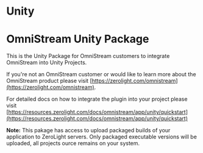 # Unity
# OmniStream Unity Package

This is the Unity Package for OmniStream customers to integrate OmniStream into Unity Projects.

If you're not an OmniStream customer or would like to learn more about the OmniStream product please visit [https://zerolight.com/omnistream](https://zerolight.com/omnistream).

For detailed docs on how to integrate the plugin into your project please visit [https://resources.zerolight.com/docs/omnistream/app/unity/quickstart](https://resources.zerolight.com/docs/omnistream/app/unity/quickstart)

**Note:** This pakage has access to upload packaged builds of your application to ZeroLight servers. Only packaged executable versions will be uploaded, all projects ource remains on your system. 
